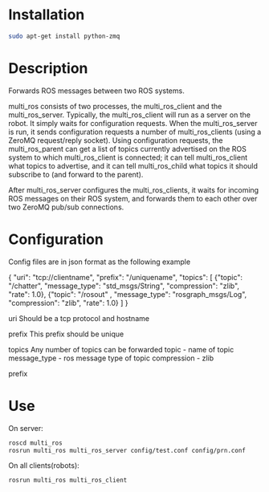 Installation
==========

```bash
sudo apt-get install python-zmq
```

Description
==========

Forwards ROS messages between two ROS systems.

multi_ros consists of two processes, the multi_ros_client and the
multi_ros_server. Typically, the multi_ros_client will run as a server on the
robot. It simply waits for configuration requests. When the
multi_ros_server is run, it sends configuration requests a number of multi_ros_clients
(using a ZeroMQ request/reply socket). Using configuration requests,
the multi_ros_parent can get a list of topics currently advertised on the
ROS system to which multi_ros_client is connected; it can tell multi_ros_client what
topics to advertise, and it can tell multi_ros_child what topics it should
subscribe to (and forward to the parent).

After multi_ros_server configures the multi_ros_clients, it waits for
incoming ROS messages on their ROS system, and forwards them to each
other over two ZeroMQ pub/sub connections.

Configuration
==========
Config files are in json format as the following example

{
"uri": "tcp://clientname",
"prefix": "/uniquename",
"topics": [
   {"topic": "/chatter", "message_type": "std_msgs/String", "compression": "zlib", "rate": 1.0},
   {"topic": "/rosout" , "message_type": "rosgraph_msgs/Log", "compression": "zlib", "rate": 1.0}
   ]
}

uri
Should be a tcp protocol and hostname

prefix
This prefix should be unique

topics
Any number of topics can be forwarded
topic - name of topic
message_type - ros message type of topic
compression - zlib

prefix


Use
==========

On server:
```bash
roscd multi_ros
rosrun multi_ros multi_ros_server config/test.conf config/prn.conf
```

On all clients(robots):
```bash
rosrun multi_ros multi_ros_client
```
